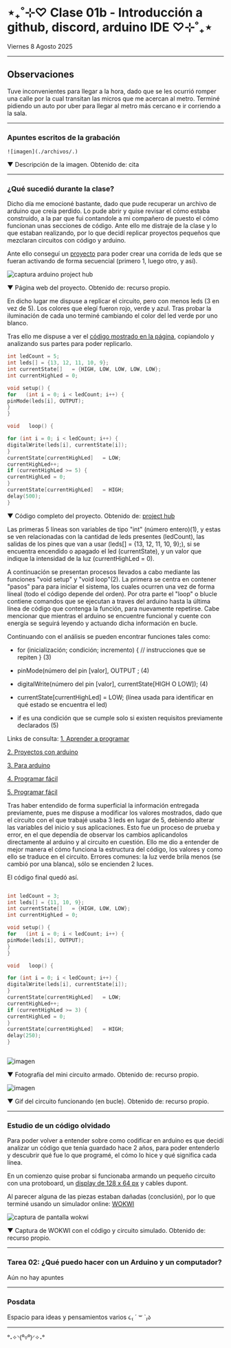 # ⋆₊˚⊹♡ Clase 01b - Introducción a github, discord, arduino IDE ♡⊹˚₊⋆

Viernes 8 Agosto 2025

***

## Observaciones

Tuve inconvenientes para llegar a la hora, dado que se les ocurrió romper una calle por la cual transitan las micros que me acercan al metro. Terminé pidiendo un auto por uber para llegar al metro más cercano e ir corriendo a la sala.

***

### Apuntes escritos de la grabación

`![imagen](./archivos/.)`

▼ Descripción de la imagen. Obtenido de: cita

***

### ¿Qué sucedió durante la clase?

Dicho día me emocioné bastante, dado que pude recuperar un archivo de arduino que creía perdido. Lo pude abrir y quise revisar el cómo estaba construido, a la par que fui contandole a mi compañero de puesto el cómo funcionan unas secciones de código. Ante ello me distraje de la clase y lo que estaban realizando, por lo que decidí replicar proyectos pequeños que mezclaran circuitos con código y arduino.

Ante ello conseguí un [proyecto](https://projecthub.arduino.cc/stannano/led-wave-27b109) para poder crear una corrida de leds que se fueran activando de forma secuencial (primero 1, luego otro, y así).

![captura arduino project hub](./imagenes/arduino-project-hub.png)

▼ Página web del proyecto. Obtenido de: recurso propio.

En dicho lugar me dispuse a replicar el circuito, pero con menos leds (3 en vez de 5). Los colores que elegí fueron rojo, verde y azul. Tras probar la iluminación de cada uno terminé cambiando el color del led verde por uno blanco.

Tras ello me dispuse a ver el [código mostrado en la página](./codigo-arduino/led_wave.txt), copiandolo y analizando sus partes para poder replicarlo.

```cpp
int ledCount = 5;
int leds[] = {13, 12, 11, 10, 9};
int currentState[]   = {HIGH, LOW, LOW, LOW, LOW};
int currentHighLed = 0;

void setup() {
for   (int i = 0; i < ledCount; i++) {
pinMode(leds[i], OUTPUT);
}
}

void   loop() {

for (int i = 0; i < ledCount; i++) {
digitalWrite(leds[i], currentState[i]);
}
currentState[currentHighLed]   = LOW;
currentHighLed++;
if (currentHighLed >= 5) {
currentHighLed = 0;
}
currentState[currentHighLed]   = HIGH;
delay(500);
}
```

▼ Código completo del proyecto. Obtenido de: [project hub](https://projecthub.arduino.cc/stannano/led-wave-27b109)

Las primeras 5 líneas son variables de tipo "int" (número entero)(1), y estas se ven relacionadas con la cantidad de leds presentes (ledCount), las salidas de los pines que van a usar (leds[]  = {13, 12, 11, 10, 9};), si se encuentra encendido o apagado el led (currentState), y un valor que indique la intensidad de la luz (currentHighLed = 0).

A continuación se presentan procesos llevados a cabo mediante las funciones "void setup" y "void loop"(2). La primera se centra en contener "pasos" para  para iniciar el sistema, los cuales ocurren una vez de forma líneal (todo el código depende del orden). Por otra parte el "loop" o blucle contiene comandos que se ejecutan a traves del arduino hasta la última línea de código que contenga la función, para nuevamente repetirse. Cabe mencionar que mientras el arduino se encuentre funcional y cuente con energía se seguirá leyendo y actuando dicha información en bucle.

Continuando con el análisis se pueden encontrar funciones tales como:

- for (inicialización; condición; incremento) {
  // instrucciones que se repiten } (3)
  
- pinMode(número del pin [valor], OUTPUT ; (4)

- digitalWrite(número del pin [valor], currentState[HIGH O LOW]); (4)

- currentState[currentHighLed]  = LOW; (línea usada para identificar en qué estado se encuentra el led)

- if es una condición que se cumple solo si existen requisitos previamente declarados (5)
  
Links de consulta: [1. Aprender a programar](https://www.aprenderaprogramar.com/index.php?option=com_content&view=article&id=899:tipos-de-datos-en-c-declarar-variables-enteras-int-long-o-decimal-float-double-char-inicializacion-cu00510f&catid=82&Itemid=210)

[2. Proyectos con arduino](https://proyectosconarduino.com/curso/funciones-arduino-void-loop-y-void-setup/)

[3. Para arduino](https://paraarduino.com/programacion/el-bucle-for/)

[4. Programar fácil](https://programarfacil.com/blog/arduino-blog/pines-digitales-de-arduino/)

[5. Programar fácil](https://programarfacil.com/blog/arduino-blog/if-else-arduino/)

Tras haber entendido de forma superficial la información entregada previamente, pues me dispuse a modificar los valores mostrados, dado que el circuito con el que trabajé usaba 3 leds en lugar de 5, debiendo alterar las variables del inicio y sus aplicaciones. Esto fue un proceso de prueba y error, en el que dependía de observar los cambios aplicandolos directamente al arduino y al circuito en cuestión. Ello me dio a entender de mejor manera el cómo funciona la estructura del código, los valores y como ello se traduce en el circuito. Errores comunes: la luz verde brila menos (se cambió por una blanca), sólo se encienden 2 luces.

El código final quedó así.

```cpp

int ledCount = 3;
int leds[] = {11, 10, 9};
int currentState[]   = {HIGH, LOW, LOW};
int currentHighLed = 0;

void setup() {
for   (int i = 0; i < ledCount; i++) {
pinMode(leds[i], OUTPUT);
}
}

void   loop() {

for (int i = 0; i < ledCount; i++) {
digitalWrite(leds[i], currentState[i]);
}
currentState[currentHighLed]   = LOW;
currentHighLed++;
if (currentHighLed >= 3) {
currentHighLed = 0;
}
currentState[currentHighLed]   = HIGH;
delay(250);
}



```

![imagen](./imagenes/arduino-montado.jpeg)

▼ Fotografía del mini circuito armado. Obtenido de: recurso propio.

![imagen](./imagenes/arduino-trabajando.gif)

▼ Gif del circuito funcionando (en bucle). Obtenido de: recurso propio.

***

### Estudio de un código olvidado

Para poder volver a entender sobre como codificar en arduino es que decidí analizar un código que tenía guardado hace 2 años, para poder entenderlo y descubrir qué fue lo que programé, el cómo lo hice y qué significa cada línea.

En un comienzo quise probar si funcionaba armando un pequeño circuito con una protoboard, un [display de 128 x 64 px](https://mcielectronics.cl/shop/product/display-oled-de-128-x-64-pixeles-controlable-por-i2c-29546/) y cables dupont.

Al parecer alguna de las piezas estaban dañadas (conclusión), por lo que terminé usando un simulador online: [WOKWI](https://wokwi.com/projects/439087666921849857)

![captura de pantalla wokwi](./imagenes/wokwi.png)

▼ Captura de WOKWI con el código y circuito simulado. Obtenido de: recurso propio.

***

### Tarea 02: ¿Qué puedo hacer con un Arduino y un computador?

Aún no hay apuntes

***

### Posdata

Espacio para ideas y pensamientos varios ૮₍ ´ ꒳ `₎ა

***

°˖✧◝(⁰▿⁰)◜✧˖°
